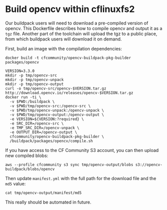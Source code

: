 # Build opencv within cflinuxfs2

Our buildpack users will need to download a pre-compiled version of opencv. This Dockerfile describes how to compile opencv and output it as a `tgz` file. Another part of the toolchain will upload the tgz to a public place, from which buildpack users will download it on demand.

First, build an image with the compilation dependencies:

```
docker build -t cfcommunity/opencv-buildpack-pkg-builder packages/opencv
```

```
VERSION=3.3.0
mkdir -p tmp/opencv-src
mkdir -p tmp/opencv-unpack
mkdir -p tmp/opencv-output
curl -o tmp/opencv-src/opencv-$VERSION.tar.gz http://download.opencv.io/releases/opencv-$VERSION.tar.gz
docker run -ti \
  -v $PWD:/buildpack \
  -v $PWD/tmp/opencv-src:/opencv-src \
  -v $PWD/tmp/opencv-unpack:/opencv-unpack \
  -v $PWD/tmp/opencv-output:/opencv-output \
  -e VERSION=${VERSION:?required} \
  -e SRC_DIR=/opencv-src \
  -e TMP_SRC_DIR=/opencv-unpack \
  -e OUTPUT_DIR=/opencv-output \
  cfcommunity/opencv-buildpack-pkg-builder \
  /buildpack/packages/opencv/compile.sh
```

If you have access to the CF Community S3 account, you can then upload new compiled blobs:

```
aws --profile cfcommunity s3 sync tmp/opencv-output/blobs s3://opencv-buildpack/blobs/opencv
```

Then update `manifest.yml` with the full path for the download file and the `md5` value:

```
cat tmp/opencv-output/manifest/md5
```

This really should be automated in future.
